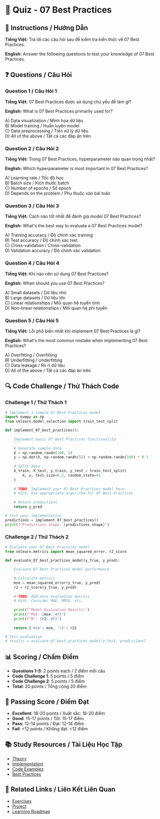 # 🧠 Quiz - 07 Best Practices

## 📝 Instructions / Hướng Dẫn

**Tiếng Việt:** Trả lời các câu hỏi sau để kiểm tra kiến thức về 07 Best Practices.

**English:** Answer the following questions to test your knowledge of 07 Best Practices.

## ❓ Questions / Câu Hỏi

### Question 1 / Câu Hỏi 1
**Tiếng Việt:** 07 Best Practices được sử dụng chủ yếu để làm gì?

**English:** What is 07 Best Practices primarily used for?

A) Data visualization / Minh họa dữ liệu  
B) Model training / Huấn luyện model  
C) Data preprocessing / Tiền xử lý dữ liệu  
D) All of the above / Tất cả các đáp án trên

### Question 2 / Câu Hỏi 2
**Tiếng Việt:** Trong 07 Best Practices, hyperparameter nào quan trọng nhất?

**English:** Which hyperparameter is most important in 07 Best Practices?

A) Learning rate / Tốc độ học  
B) Batch size / Kích thước batch  
C) Number of epochs / Số epoch  
D) Depends on the problem / Phụ thuộc vào bài toán

### Question 3 / Câu Hỏi 3
**Tiếng Việt:** Cách nào tốt nhất để đánh giá model 07 Best Practices?

**English:** What's the best way to evaluate a 07 Best Practices model?

A) Training accuracy / Độ chính xác training  
B) Test accuracy / Độ chính xác test  
C) Cross-validation / Cross-validation  
D) Validation accuracy / Độ chính xác validation

### Question 4 / Câu Hỏi 4
**Tiếng Việt:** Khi nào nên sử dụng 07 Best Practices?

**English:** When should you use 07 Best Practices?

A) Small datasets / Dữ liệu nhỏ  
B) Large datasets / Dữ liệu lớn  
C) Linear relationships / Mối quan hệ tuyến tính  
D) Non-linear relationships / Mối quan hệ phi tuyến

### Question 5 / Câu Hỏi 5
**Tiếng Việt:** Lỗi phổ biến nhất khi implement 07 Best Practices là gì?

**English:** What's the most common mistake when implementing 07 Best Practices?

A) Overfitting / Overfitting  
B) Underfitting / Underfitting  
C) Data leakage / Rò rỉ dữ liệu  
D) All of the above / Tất cả các đáp án trên

## 🔍 Code Challenge / Thử Thách Code

### Challenge 1 / Thử Thách 1
```python
# Implement a simple 07 Best Practices model
import numpy as np
from sklearn.model_selection import train_test_split

def implement_07_best_practices():
    '''
    Implement basic 07 Best Practices functionality
    '''
    # Generate sample data
    X = np.random.randn(100, 5)
    y = np.dot(X, np.random.randn(5)) + np.random.randn(100) * 0.1
    
    # Split data
    X_train, X_test, y_train, y_test = train_test_split(
        X, y, test_size=0.2, random_state=42
    )
    
    # TODO: Implement your 07 Best Practices model here
    # Hint: Use appropriate algorithm for 07 Best Practices
    
    # Return predictions
    return y_pred

# Test your implementation
predictions = implement_07_best_practices()
print(f"Predictions shape: {predictions.shape}")
```

### Challenge 2 / Thử Thách 2
```python
# Evaluate your 07 Best Practices model
from sklearn.metrics import mean_squared_error, r2_score

def evaluate_07_best_practices_model(y_true, y_pred):
    '''
    Evaluate 07 Best Practices model performance
    '''
    # Calculate metrics
    mse = mean_squared_error(y_true, y_pred)
    r2 = r2_score(y_true, y_pred)
    
    # TODO: Add more evaluation metrics
    # Hint: Consider MAE, RMSE, etc.
    
    print(f"Model Evaluation Results:")
    print(f"MSE: {mse:.4f}")
    print(f"R²: {r2:.4f}")
    
    return {'mse': mse, 'r2': r2}

# Test evaluation
# results = evaluate_07_best_practices_model(y_test, predictions)
```

## 📊 Scoring / Chấm Điểm

- **Questions 1-5**: 2 points each / 2 điểm mỗi câu
- **Code Challenge 1**: 5 points / 5 điểm
- **Code Challenge 2**: 5 points / 5 điểm
- **Total**: 20 points / Tổng cộng 20 điểm

## 🎯 Passing Score / Điểm Đạt

- **Excellent**: 18-20 points / Xuất sắc: 18-20 điểm
- **Good**: 15-17 points / Tốt: 15-17 điểm  
- **Pass**: 12-14 points / Đạt: 12-14 điểm
- **Fail**: <12 points / Không đạt: <12 điểm

## 📚 Study Resources / Tài Liệu Học Tập

- [Theory](./THEORY_07_best_practices.md)
- [Implementation](./IMPLEMENTATION_07_best_practices.md)
- [Code Examples](./CODE_EXAMPLES_07_best_practices.md)
- [Best Practices](./BEST_PRACTICES_07_best_practices.md)

## 🔗 Related Links / Liên Kết Liên Quan

- [Exercises](./EXERCISES_07_best_practices.md)
- [Project](./PROJECT_07_best_practices.md)
- [Learning Roadmap](./LEARNING_ROADMAP_07_best_practices.md)
